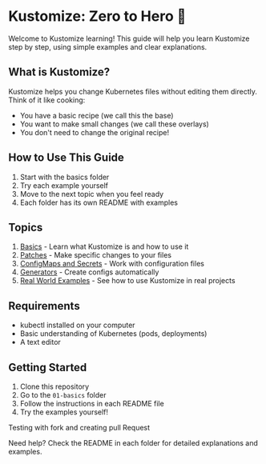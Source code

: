 # Kustomize: Zero to Hero 🚀

Welcome to Kustomize learning! This guide will help you learn Kustomize step by step, using simple examples and clear explanations.

## What is Kustomize?
Kustomize helps you change Kubernetes files without editing them directly. Think of it like cooking:
- You have a basic recipe (we call this the base)
- You want to make small changes (we call these overlays)
- You don't need to change the original recipe!

## How to Use This Guide
1. Start with the basics folder
2. Try each example yourself
3. Move to the next topic when you feel ready
4. Each folder has its own README with examples

## Topics
1. [Basics](./01-basics/README.md) - Learn what Kustomize is and how to use it
2. [Patches](./02-patches/README.md) - Make specific changes to your files
3. [ConfigMaps and Secrets](./03-configmaps-secrets/README.md) - Work with configuration files
4. [Generators](./04-generators/README.md) - Create configs automatically
5. [Real World Examples](./05-real-world/README.md) - See how to use Kustomize in real projects

## Requirements
- kubectl installed on your computer
- Basic understanding of Kubernetes (pods, deployments)
- A text editor

## Getting Started
1. Clone this repository
2. Go to the `01-basics` folder
3. Follow the instructions in each README file
4. Try the examples yourself!


Testing with fork and creating pull Request


Need help? Check the README in each folder for detailed explanations and examples.
